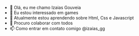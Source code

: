 - 👋 Olá, eu me chamo Izaias Gouveia
- 👀 Eu estou interessado em games
- 🌱 Atualmente estou aprendendo sobre Html, Css e Javascript
- 💞️ Procuro colaborar com todos
- 📫 Como entrar em contato comigo @izaias_gg

<!---
IzaiasGouveia/IzaiasGouveia is a ✨ special ✨ repository because its `README.md` (this file) appears on your GitHub profile.
You can click the Preview link to take a look at your changes.
--->
